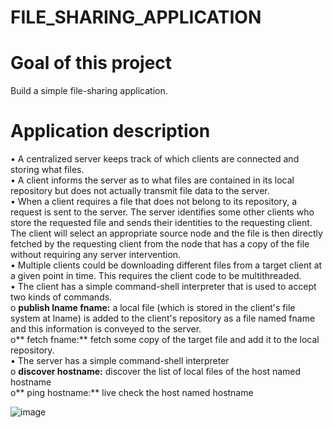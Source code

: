 
# FILE_SHARING_APPLICATION
# Goal of this project
Build a simple file-sharing application.
# Application description
• A centralized server keeps track of which clients are connected and storing what files. \
• A client informs the server as to what files are contained in its local repository but does not actually transmit
file data to the server.\
• When a client requires a file that does not belong to its repository, a request is sent to the server. The server
identifies some other clients who store the requested file and sends their identities to the requesting client.\
The client will select an appropriate source node and the file is then directly fetched by the requesting client
from the node that has a copy of the file without requiring any server intervention.\
• Multiple clients could be downloading different files from a target client at a given point in time. This requires
the client code to be multithreaded.\
• The client has a simple command-shell interpreter that is used to accept two kinds of commands.\
  o **publish lname fname:** a local file (which is stored in the client's file system at lname) is added to the
  client's repository as a file named fname and this information is conveyed to the server.\
  o** fetch fname:** fetch some copy of the target file and add it to the local repository.\
• The server has a simple command-shell interpreter\
  o **discover hostname:** discover the list of local files of the host named hostname\
  o** ping hostname:** live check the host named hostname

![image](https://github.com/datlethanhtoan/file_sharing_application/assets/144478710/11b8f7af-5b68-4771-8dfa-e6f180525ea3)

